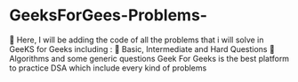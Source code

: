 # GeeksForGees-Problems-
🌟 Here, I will be adding the code of all the problems that i will solve in GeeKS for Geeks including :
🌟 Basic, Intermediate and Hard Questions
🌟 Algorithms and some generic questions 
Geek For Geeks is the best platform to practice DSA which include every kind of problems
